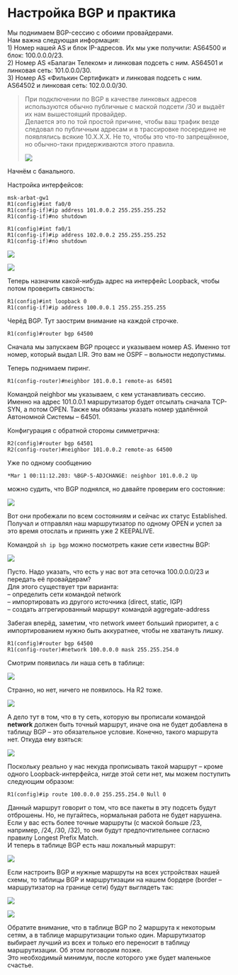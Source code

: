 # Настройка BGP и практика

Мы поднимаем BGP-сессию с обоими провайдерами.  
Нам важна следующая информация:  
1\) Номер нашей AS и блок IP-адресов. Их мы уже получили: AS64500 и блок: 100.0.0.0/23.  
2\) Номер AS «Балаган Телеком» и линковая подсеть с ним. AS64501 и линковая сеть: 101.0.0.0/30.  
3\) Номер AS «Филькин Сертификат» и линковая подсеть с ним. AS64502 и линковая сеть: 102.0.0.0/30.

> При подключении по BGP в качестве линковых адресов используются обычно публичные с маской подсети /30 и выдаёт их нам вышестоящий провайдер.  
> Делается это по той простой причине, чтобы ваш трафик везде следовал по публичным адресам и в трассировке посередине не появлялись всякие 10.Х.Х.Х. Не то, чтобы это что-то запрещённое, но обычно-таки придерживаются этого правила.  
>   
> ![](http://img-fotki.yandex.ru/get/5642/83739833.28/0_b9026_66c9a1f_L.png)

Начнём с банального.

Настройка интерфейсов:

```text
msk-arbat-gw1
R1(config)#int fa0/0
R1(config-if)#ip address 101.0.0.2 255.255.255.252
R1(config-if)#no shutdown 

R1(config)#int fa0/1
R1(config-if)#ip address 102.0.0.2 255.255.255.252
R1(config-if)#no shutdown
```

![](http://img-fotki.yandex.ru/get/5644/83739833.28/0_b9019_2d0065bf_XL.png)

![](http://img-fotki.yandex.ru/get/6441/83739833.28/0_b901a_179b49ae_XL.png)

Теперь назначим какой-нибудь адрес на интерфейс Loopback, чтобы потом проверить связность:

```text
R1(config)#int loopback 0
R1(config-if)#ip address 100.0.0.1 255.255.255.255
```

Черёд BGP. Тут заострим внимание на каждой строчке.

```text
R1(config)#router bgp 64500
```

Сначала мы запускаем BGP процесс и указываем номер AS. Именно тот номер, который выдал LIR. Это вам не OSPF – вольности недопустимы.

Теперь поднимаем пиринг.

```text
R1(config-router)#neighbor 101.0.0.1 remote-as 64501
```

Командой neighbor мы указываем, с кем устанавливать сессию. Именно на адрес 101.0.0.1 маршрутизатор будет отсылать сначала TCP-SYN, а потом OPEN. Также мы обязаны указать номер удалённой Автономной Системы – 64501.

Конфигурация с обратной стороны симметрична:

```text
R2(config)#router bgp 64501
R2(config-router)#neighbor 101.0.0.2 remote-as 64500
```

Уже по одному сообщению

```text
*Mar 1 00:11:12.203: %BGP-5-ADJCHANGE: neighbor 101.0.0.2 Up
```

можно судить, что BGP поднялся, но давайте проверим его состояние:

![](http://img-fotki.yandex.ru/get/6432/83739833.28/0_b9020_c27159c4_XL.png)

Вот они пробежали по всем состояниям и сейчас их статус Established.  
Получал и отправлял наш маршрутизатор по одному OPEN и успел за это время отослать и принять уже 2 KEEPALIVE.

Командой `sh ip bgp` можно посмотреть какие сети известны BGP:

![](http://img-fotki.yandex.ru/get/5635/83739833.28/0_b901c_acb9e5f_S.png)

Пусто. Надо указать, что есть у нас вот эта сеточка 100.0.0.0/23 и передать её провайдерам?  
Для этого существует три варианта:  
– определить сети командой network  
– импортировать из другого источника \(direct, static, IGP\)  
– создать аггрегированный маршрут командой aggregate-address

Забегая вперёд, заметим, что network имеет больший приоритет, а с импортированием нужно быть аккуратнее, чтобы не хватануть лишку.

```text
R1(config)#router bgp 64500
R1(config-router)#network 100.0.0.0 mask 255.255.254.0
```

Смотрим появилась ли наша сеть в таблице:

![](http://img-fotki.yandex.ru/get/5635/83739833.28/0_b901c_acb9e5f_S.png)

Странно, но нет, ничего не появилось. На R2 тоже.

![](http://img-fotki.yandex.ru/get/5625/83739833.28/0_b901d_2d6afc21_S.png)

А дело тут в том, что в ту сеть, которую вы прописали командой **network** должен быть точный маршрут, иначе она не будет добавлена в таблицу BGP – это обязательное условие. Конечно, такого маршрута нет. Откуда ему взяться:

![](http://img-fotki.yandex.ru/get/5635/83739833.28/0_b9021_a868be14_L.png)

Поскольку реально у нас некуда прописывать такой маршрут – кроме одного Loopback-интерфейса, нигде этой сети нет, мы можем поступить следующим образом:

```text
R1(config)#ip route 100.0.0.0 255.255.254.0 Null 0
```

Данный маршрут говорит о том, что все пакеты в эту подсеть будут отброшены. Но, не пугайтесь, нормальная работа не будет нарушена. Если у вас есть более точные маршруты \(с маской больше /23, например, /24, /30, /32\), то они будут предпочтительнее согласно правилу Longest Prefix Match.  
И теперь в таблице BGP есть наш локальный маршрут:

![](http://img-fotki.yandex.ru/get/6444/83739833.28/0_b901e_7ae276a0_XL.png)

Если настроить BGP и нужные маршруты на всех устройствах нашей схемы, то таблицы BGP и маршрутизации на нашем бордере \(border – маршрутизатор на границе сети\) будут выглядеть так:

![](http://img-fotki.yandex.ru/get/6429/83739833.28/0_b901f_b39774e5_XL.png)

![](http://img-fotki.yandex.ru/get/5631/83739833.28/0_b9022_cadfb241_XL.png)

Обратите внимание, что в таблице BGP по 2 маршрута к некоторым сетям, а в таблице маршрутизации только один. Маршрутизатор выбирает лучший из всех и только его переносит в таблицу маршрутизации. Об этом поговорим позже.  
Это необходимый минимум, после которого уже будет маленькое счастье.

